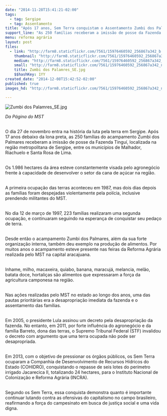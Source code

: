 ```yaml
---
date: "2014-11-28T15:41:21-02:00"
tags:
  - tag: Sergipe
  - tag: Assentamento
title: "Após 17 anos, Sem Terra conquistam o Assentamento Zumbi dos Palmares"
support_line: "As 250 famílias receberam a imissão de posse da Fazenda Tinguí, na região metropolitana de Sergipe."
menu: reforma agrária
layout: post
files:
  - link: "http://farm8.staticflickr.com/7561/15976460592_256867a342_b.jpg"
    thumbnail: "http://farm8.staticflickr.com/7561/15976460592_256867a342_t.jpg"
    medium: "http://farm8.staticflickr.com/7561/15976460592_256867a342_z.jpg"
    small: "http://farm8.staticflickr.com/7561/15976460592_256867a342_n.jpg"
    title: Zumbi dos Palamres_SE.jpg
    $$hashKey: 1YY
created_date: "2014-12-08T15:42:52-02:00"
published: true
images_hd: "http://farm8.staticflickr.com/7561/15976460592_256867a342_n.jpg"

---
```

<p><img alt="Zumbi dos Palamres_SE.jpg" src="http://farm8.staticflickr.com/7561/15976460592_256867a342_b.jpg" /></p>

<p><em>Da P&aacute;gina do MST&nbsp;</em></p>

<p><br />
O dia 27 de novembro entra na hist&oacute;ria da luta pela terra em Sergipe. Ap&oacute;s 17 anos debaixo da lona preta, as 250 fam&iacute;lias do acampamento Zumbi dos Palmares receberam a imiss&atilde;o de posse da Fazenda Tingu&iacute;, localizada na regi&atilde;o metropolitana de Sergipe, entre os munic&iacute;pios de Malhador, Riachuelo e Santa Rosa de Lima.</p>

<p><br />
Os 1.986 hectares da &aacute;rea esteve constantemente visada pelo agroneg&oacute;cio frente &agrave; capacidade de desenvolver o setor da cana de a&ccedil;&uacute;car na regi&atilde;o.</p>

<p><br />
A primeira ocupa&ccedil;&atilde;o das terras aconteceu em 1987, mas dois dias depois as fam&iacute;lias foram despejadas violentamente pela pol&iacute;cia, inclusive prendendo militantes do MST.</p>

<p><br />
No dia 12 de mar&ccedil;o de 1997, 223 fam&iacute;lias realizaram uma segunda ocupa&ccedil;&atilde;o, e continuaram seguindo na esperan&ccedil;a de conquistar seu peda&ccedil;o de terra.</p>

<p><br />
Desde ent&atilde;o o acampamento Zumbi dos Palmares, al&eacute;m da sua forte organiza&ccedil;&atilde;o interna, tamb&eacute;m deu exemplo na produ&ccedil;&atilde;o de alimentos. Por muitos anos o acampamento esteve presente nas feiras da Reforma Agr&aacute;ria realizada pelo MST na capital aracajuana.</p>

<p><br />
Inhame, milho, macaxeira, quiabo, banana, maracuj&aacute;, melancia, mel&atilde;o, batata doce, hortali&ccedil;as s&atilde;o alimentos que expressaram a for&ccedil;a da agricultura camponesa na regi&atilde;o.</p>

<p><br />
Nas a&ccedil;&otilde;es realizadas pelo MST no estado ao longo dos anos, uma das pautas priorit&aacute;rias era a desapropria&ccedil;&atilde;o imediata da fazenda e o assentamento das fam&iacute;lias.</p>

<p><br />
Em 2005, o presidente Lula assinou um decreto pela desapropria&ccedil;&atilde;o da fazenda. No entanto, em 2011, por forte influ&ecirc;ncia do agroneg&oacute;cio e da fam&iacute;lia Barreto, dona das terras, o Supremo Tribunal Federal (STF) invalidou o decreto com argumento que uma terra ocupada n&atilde;o pode ser desapropriada.</p>

<p><br />
Em 2013, com o objetivo de pressionar os &oacute;rg&atilde;os p&uacute;blicos, os Sem Terra ocuparam a Companhia de Desenvolvimento de Recursos H&iacute;dricos do Estado (COHIDRO), conquistando o repasse de seis lotes do per&iacute;metro irrigado Jacarecica II, totalizando 24 hectares, para o Instituto Nacional de Coloniza&ccedil;&atilde;o e Reforma Agr&aacute;ria (INCRA).</p>

<p><br />
Segundo os Sem Terra, essa conquista demonstra quanto &eacute; importante continuar lutando contra as ofensivas do capitalismo no campo brasileiro, reafirmando a for&ccedil;a do campesinato em busca de justi&ccedil;a social e uma vida digna.</p>

